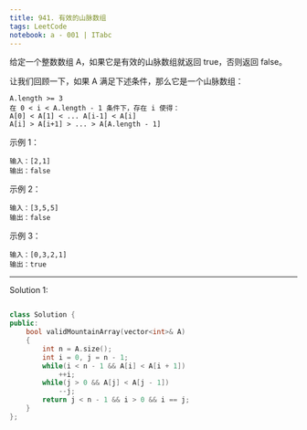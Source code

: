 ```yaml
---
title: 941. 有效的山脉数组
tags: LeetCode
notebook: a - 001 | ITabc
---
```


给定一个整数数组 A，如果它是有效的山脉数组就返回 true，否则返回 false。

让我们回顾一下，如果 A 满足下述条件，那么它是一个山脉数组：
```
A.length >= 3
在 0 < i < A.length - 1 条件下，存在 i 使得：
A[0] < A[1] < ... A[i-1] < A[i]
A[i] > A[i+1] > ... > A[A.length - 1]
```


示例 1：
```
输入：[2,1]
输出：false
```
示例 2：
```
输入：[3,5,5]
输出：false
```
示例 3：
```
输入：[0,3,2,1]
输出：true
```

---
Solution 1:
```cpp

class Solution {
public:
    bool validMountainArray(vector<int>& A) 
    {
        int n = A.size();
        int i = 0, j = n - 1;
        while(i < n - 1 && A[i] < A[i + 1])
            ++i;
        while(j > 0 && A[j] < A[j - 1])
            --j;
        return j < n - 1 && i > 0 && i == j;
    }
};
```